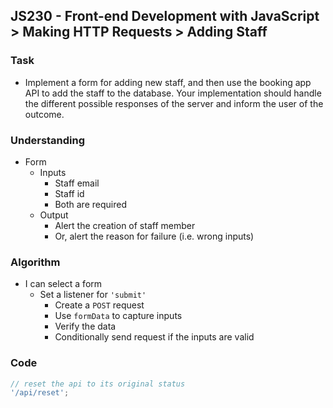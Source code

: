 ## JS230 - Front-end Development with JavaScript > Making HTTP Requests > Adding Staff

### Task
- Implement a form for adding new staff, and then use the booking app API to add the staff to the database. Your implementation should handle the different possible responses of the server and inform the user of the outcome.

### Understanding
- Form
  + Inputs
    * Staff email
    * Staff id
    * Both are required
  + Output
    * Alert the creation of staff member
    * Or, alert the reason for failure (i.e. wrong inputs)

### Algorithm
- I can select a form
  + Set a listener for `'submit'`
    * Create a `POST` request
    * Use `formData` to capture inputs
    * Verify the data
    * Conditionally send request if the inputs are valid 

### Code
```js
// reset the api to its original status
'/api/reset';
```
